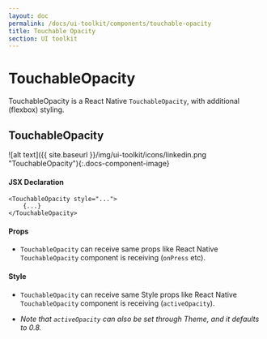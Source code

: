 ```yaml
---
layout: doc
permalink: /docs/ui-toolkit/components/touchable-opacity
title: Touchable Opacity
section: UI toolkit
---
```


# TouchableOpacity

TouchableOpacity is a React Native `TouchableOpacity`, with additional (flexbox) styling.
  
## TouchableOpacity
![alt text]({{ site.baseurl }}/img/ui-toolkit/icons/linkedin.png "TouchableOpacity"){:.docs-component-image}  


#### JSX Declaration
```JSX
<TouchableOpacity style="...">
    {...}
</TouchableOpacity>
```  
  
#### Props

* `TouchableOpacity` can receive same props like React Native `TouchableOpacity` component is receiving (`onPress` etc).  
  
#### Style  
  
* `TouchableOpacity` can receive same Style props like React Native `TouchableOpacity` component is receiving (`activeOpacity`).  

* _Note that `activeOpacity` can also be set through Theme, and it defaults to 0.8._
